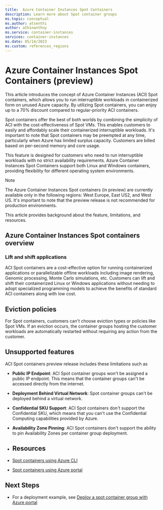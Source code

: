 ```yaml
---
title:  Azure Container Instances Spot Containers
description: Learn more about Spot container groups
ms.topic: conceptual
ms.author: atsenthi
author: athinanthny
ms.service: container-instances
services: container-instances
ms.date: 05/14/2023
ms.custom: references_regions
---
```


# Azure Container Instances Spot Containers (preview)
This article introduces the concept of Azure Container Instances (ACI) Spot containers, which allows you to run interruptible workloads in containerized form on unused Azure capacity. By utilizing Spot containers, you can enjoy up to a 70% discount compared to regular-priority ACI containers.

Spot containers offer the best of both worlds by combining the simplicity of ACI with the cost-effectiveness of Spot VMs. This enables customers to easily and affordably scale their containerized interruptible workloads. It's important to note that Spot containers may be preempted at any time, particularly when Azure has limited surplus capacity. Customers are billed based on per-second memory and core usage.

This feature is designed for customers who need to run interruptible workloads with no strict availability requirements. Azure Container Instances Spot Containers support both Linux and Windows containers, providing flexibility for different operating system environments.

> [!NOTE]
> The Azure Container Instances Spot containers (in preview) are currently available only in the following regions: West Europe, East US2, and West US. It's important to note that the preview release is not recommended for production environments.

This article provides background about the feature, limitations, and resources.

## Azure Container Instances Spot containers overview

### Lift and shift applications

ACI Spot containers are a cost-effective option for running containerized applications or parallelizable offline workloads including image rendering, Genomic processing, Monte Carlo simulations, etc. Customers can lift and shift their containerized Linux or Windows applications without needing to adopt specialized programming models to achieve the benefits of standard ACI containers along with low cost.

## Eviction policies

For Spot containers, customers can't choose eviction types or policies like Spot VMs. If an eviction occurs, the container groups hosting the customer workloads are automatically restarted without requiring any action from the customer.

## Unsupported features

ACI Spot containers preview release includes these limitations such as

* **Public IP Endpoint**: ACI Spot container groups won't be assigned a public IP endpoint. This means that the container    groups can't be accessed directly from the internet.
*  **Deployment Behind Virtual Network**: Spot container groups can't be deployed behind a virtual network. 
*  **Confidential SKU Support**: ACI Spot containers don't support the Confidential SKU, which means that you can't use the  Confidential Computing capabilities provided by Azure.
*  **Availability Zone Pinning**: ACI Spot containers don't support the ability to pin Availability Zones per container group deployment. 

* ## Resources 
* [Spot containers using Azure CLI](./container-instances-tutorial-deploy-spot-containers-cli.md )
* [Spot containers using Azure portal](./container-instances-tutorial-deploy-spot-containers-portal.md)  

## Next Steps 

* For a deployment example, see [Deploy a spot container group with Azure portal](./container-instances-tutorial-deploy-spot-containers-portal.md) 